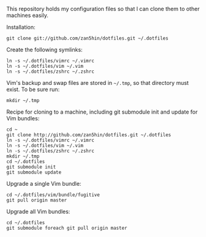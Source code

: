 This repository holds my configuration files so that I can clone them to other machines
easily.

Installation:

    git clone git://github.com/zan5hin/dotfiles.git ~/.dotfiles

Create the following symlinks:

    ln -s ~/.dotfiles/vimrc ~/.vimrc
    ln -s ~/.dotfiles/vim ~/.vim
    ln -s ~/.dotfiles/zshrc ~/.zshrc

Vim's backup and swap files are stored in `~/.tmp`, so that directory must exist. To be sure run:

    mkdir ~/.tmp

Recipe for cloning to a machine, including git submodule init and update for
Vim bundles:

    cd ~
    git clone http://github.com/zan5hin/dotfiles.git ~/.dotfiles
    ln -s ~/.dotfiles/vimrc ~/.vimrc
    ln -s ~/.dotfiles/vim ~/.vim
    ln -s ~/.dotfiles/zshrc ~/.zshrc
    mkdir ~/.tmp
    cd ~/.dotfiles
    git submodule init
    git submodule update

Upgrade a single Vim bundle:

    cd ~/.dotfiles/vim/bundle/fugitive
    git pull origin master

Upgrade all Vim bundles:

    cd ~/.dotfiles
    git submodule foreach git pull origin master


